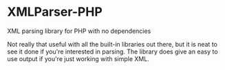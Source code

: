 # XMLParser-PHP
XML parsing library for PHP with no dependencies


Not really that useful with all the built-in libraries out there, but it is neat to see it done if you're interested in parsing. The library does give an easy to use output if you're just working with simple XML.
